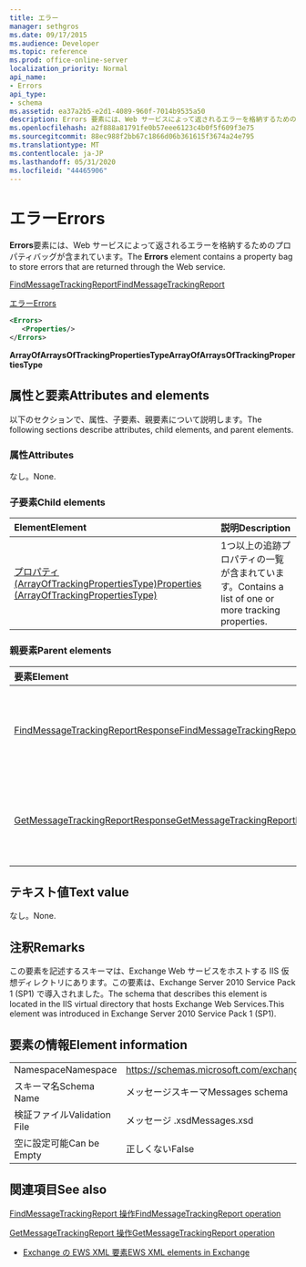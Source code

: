 ```yaml
---
title: エラー
manager: sethgros
ms.date: 09/17/2015
ms.audience: Developer
ms.topic: reference
ms.prod: office-online-server
localization_priority: Normal
api_name:
- Errors
api_type:
- schema
ms.assetid: ea37a2b5-e2d1-4089-960f-7014b9535a50
description: Errors 要素には、Web サービスによって返されるエラーを格納するためのプロパティバッグが含まれています。
ms.openlocfilehash: a2f888a81791fe0b57eee6123c4b0f5f609f3e75
ms.sourcegitcommit: 88ec988f2bb67c1866d06b361615f3674a24e795
ms.translationtype: MT
ms.contentlocale: ja-JP
ms.lasthandoff: 05/31/2020
ms.locfileid: "44465906"
---
```

# <a name="errors"></a><span data-ttu-id="885bb-103">エラー</span><span class="sxs-lookup"><span data-stu-id="885bb-103">Errors</span></span>

<span data-ttu-id="885bb-104">**Errors**要素には、Web サービスによって返されるエラーを格納するためのプロパティバッグが含まれています。</span><span class="sxs-lookup"><span data-stu-id="885bb-104">The **Errors** element contains a property bag to store errors that are returned through the Web service.</span></span> 
  
[<span data-ttu-id="885bb-105">FindMessageTrackingReport</span><span class="sxs-lookup"><span data-stu-id="885bb-105">FindMessageTrackingReport</span></span>](findmessagetrackingreport.md)
  
[<span data-ttu-id="885bb-106">エラー</span><span class="sxs-lookup"><span data-stu-id="885bb-106">Errors</span></span>](errors-ex15websvcsotherref.md)
  
```xml
<Errors>
   <Properties/>
</Errors>
```

 <span data-ttu-id="885bb-107">**ArrayOfArraysOfTrackingPropertiesType**</span><span class="sxs-lookup"><span data-stu-id="885bb-107">**ArrayOfArraysOfTrackingPropertiesType**</span></span>
## <a name="attributes-and-elements"></a><span data-ttu-id="885bb-108">属性と要素</span><span class="sxs-lookup"><span data-stu-id="885bb-108">Attributes and elements</span></span>

<span data-ttu-id="885bb-109">以下のセクションで、属性、子要素、親要素について説明します。</span><span class="sxs-lookup"><span data-stu-id="885bb-109">The following sections describe attributes, child elements, and parent elements.</span></span>
  
### <a name="attributes"></a><span data-ttu-id="885bb-110">属性</span><span class="sxs-lookup"><span data-stu-id="885bb-110">Attributes</span></span>

<span data-ttu-id="885bb-111">なし。</span><span class="sxs-lookup"><span data-stu-id="885bb-111">None.</span></span>
  
### <a name="child-elements"></a><span data-ttu-id="885bb-112">子要素</span><span class="sxs-lookup"><span data-stu-id="885bb-112">Child elements</span></span>

|<span data-ttu-id="885bb-113">**Element**</span><span class="sxs-lookup"><span data-stu-id="885bb-113">**Element**</span></span>|<span data-ttu-id="885bb-114">**説明**</span><span class="sxs-lookup"><span data-stu-id="885bb-114">**Description**</span></span>|
|:-----|:-----|
|[<span data-ttu-id="885bb-115">プロパティ (ArrayOfTrackingPropertiesType)</span><span class="sxs-lookup"><span data-stu-id="885bb-115">Properties (ArrayOfTrackingPropertiesType)</span></span>](properties-arrayoftrackingpropertiestype.md) <br/> |<span data-ttu-id="885bb-116">1つ以上の追跡プロパティの一覧が含まれています。</span><span class="sxs-lookup"><span data-stu-id="885bb-116">Contains a list of one or more tracking properties.</span></span>  <br/> |
   
### <a name="parent-elements"></a><span data-ttu-id="885bb-117">親要素</span><span class="sxs-lookup"><span data-stu-id="885bb-117">Parent elements</span></span>

|<span data-ttu-id="885bb-118">**要素**</span><span class="sxs-lookup"><span data-stu-id="885bb-118">**Element**</span></span>|<span data-ttu-id="885bb-119">**説明**</span><span class="sxs-lookup"><span data-stu-id="885bb-119">**Description**</span></span>|
|:-----|:-----|
|[<span data-ttu-id="885bb-120">FindMessageTrackingReportResponse</span><span class="sxs-lookup"><span data-stu-id="885bb-120">FindMessageTrackingReportResponse</span></span>](findmessagetrackingreportresponse.md) <br/> |<span data-ttu-id="885bb-121">単一の[Findmessagetrackingreport 操作](findmessagetrackingreport-operation.md)要求の状態と結果を格納します。</span><span class="sxs-lookup"><span data-stu-id="885bb-121">Contains the status and result of a single [FindMessageTrackingReport operation](findmessagetrackingreport-operation.md) request.</span></span>  <br/> |
|[<span data-ttu-id="885bb-122">GetMessageTrackingReportResponse</span><span class="sxs-lookup"><span data-stu-id="885bb-122">GetMessageTrackingReportResponse</span></span>](getmessagetrackingreportresponse.md) <br/> |<span data-ttu-id="885bb-123">1つの[Getmessagetrackingreport 操作](getmessagetrackingreport-operation.md)要求の結果が含まれています。</span><span class="sxs-lookup"><span data-stu-id="885bb-123">Contains the result of a single [GetMessageTrackingReport operation](getmessagetrackingreport-operation.md) request.</span></span>  <br/> |
   
## <a name="text-value"></a><span data-ttu-id="885bb-124">テキスト値</span><span class="sxs-lookup"><span data-stu-id="885bb-124">Text value</span></span>

<span data-ttu-id="885bb-125">なし。</span><span class="sxs-lookup"><span data-stu-id="885bb-125">None.</span></span>
  
## <a name="remarks"></a><span data-ttu-id="885bb-126">注釈</span><span class="sxs-lookup"><span data-stu-id="885bb-126">Remarks</span></span>

<span data-ttu-id="885bb-127">この要素を記述するスキーマは、Exchange Web サービスをホストする IIS 仮想ディレクトリにあります。この要素は、Exchange Server 2010 Service Pack 1 (SP1) で導入されました。</span><span class="sxs-lookup"><span data-stu-id="885bb-127">The schema that describes this element is located in the IIS virtual directory that hosts Exchange Web Services.This element was introduced in Exchange Server 2010 Service Pack 1 (SP1).</span></span>
  
## <a name="element-information"></a><span data-ttu-id="885bb-128">要素の情報</span><span class="sxs-lookup"><span data-stu-id="885bb-128">Element information</span></span>

|||
|:-----|:-----|
|<span data-ttu-id="885bb-129">Namespace</span><span class="sxs-lookup"><span data-stu-id="885bb-129">Namespace</span></span>  <br/> |https://schemas.microsoft.com/exchange/services/2006/messages  <br/> |
|<span data-ttu-id="885bb-130">スキーマ名</span><span class="sxs-lookup"><span data-stu-id="885bb-130">Schema Name</span></span>  <br/> |<span data-ttu-id="885bb-131">メッセージスキーマ</span><span class="sxs-lookup"><span data-stu-id="885bb-131">Messages schema</span></span>  <br/> |
|<span data-ttu-id="885bb-132">検証ファイル</span><span class="sxs-lookup"><span data-stu-id="885bb-132">Validation File</span></span>  <br/> |<span data-ttu-id="885bb-133">メッセージ .xsd</span><span class="sxs-lookup"><span data-stu-id="885bb-133">Messages.xsd</span></span>  <br/> |
|<span data-ttu-id="885bb-134">空に設定可能</span><span class="sxs-lookup"><span data-stu-id="885bb-134">Can be Empty</span></span>  <br/> |<span data-ttu-id="885bb-135">正しくない</span><span class="sxs-lookup"><span data-stu-id="885bb-135">False</span></span>  <br/> |
   
## <a name="see-also"></a><span data-ttu-id="885bb-136">関連項目</span><span class="sxs-lookup"><span data-stu-id="885bb-136">See also</span></span>



[<span data-ttu-id="885bb-137">FindMessageTrackingReport 操作</span><span class="sxs-lookup"><span data-stu-id="885bb-137">FindMessageTrackingReport operation</span></span>](findmessagetrackingreport-operation.md)
  
[<span data-ttu-id="885bb-138">GetMessageTrackingReport 操作</span><span class="sxs-lookup"><span data-stu-id="885bb-138">GetMessageTrackingReport operation</span></span>](getmessagetrackingreport-operation.md)


- [<span data-ttu-id="885bb-139">Exchange の EWS XML 要素</span><span class="sxs-lookup"><span data-stu-id="885bb-139">EWS XML elements in Exchange</span></span>](ews-xml-elements-in-exchange.md)

